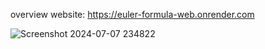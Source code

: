 overview 
website:
https://euler-formula-web.onrender.com

![Screenshot 2024-07-07 234822](https://github.com/MrHeaven1y/heavenly_server/assets/165138329/7f511dd8-ea7a-4765-9d01-df1429c17488)
